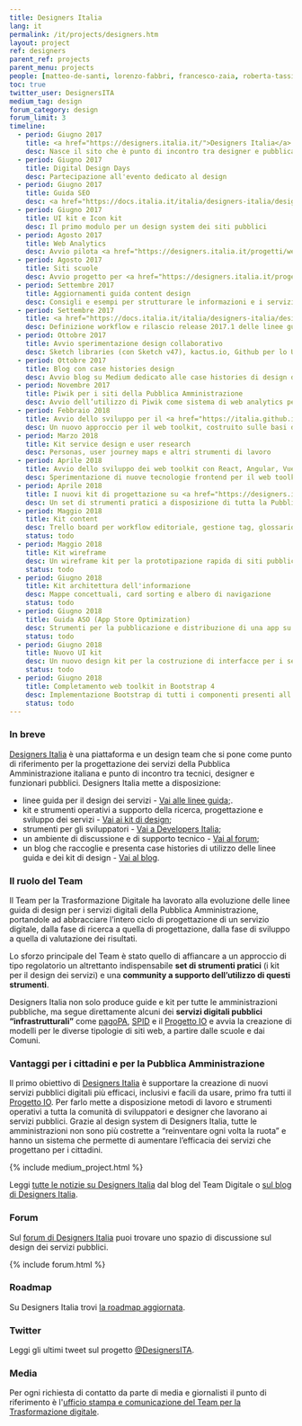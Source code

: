 ```yaml
---
title: Designers Italia
lang: it
permalink: /it/projects/designers.htm
layout: project
ref: designers
parent_ref: projects
parent_menu: projects
people: [matteo-de-santi, lorenzo-fabbri, francesco-zaia, roberta-tassi, laura-bordin]
toc: true
twitter_user: DesignersITA
medium_tag: design
forum_category: design
forum_limit: 3
timeline:
  - period: Giugno 2017
    title: <a href="https://designers.italia.it/">Designers Italia</a>
    desc: Nasce il sito che è punto di incontro tra designer e pubblica amministrazione
  - period: Giugno 2017
    title: Digital Design Days
    desc: Partecipazione all'evento dedicato al design
  - period: Giugno 2017
    title: Guida SEO
    desc: <a href="https://docs.italia.it/italia/designers-italia/design-linee-guida-docs/it/stabile/doc/content-design/seo.html">Indicazioni per la SEO</a> dei siti pubblici
  - period: Giugno 2017
    title: UI kit e Icon kit
    desc: Il primo modulo per un design system dei siti pubblici
  - period: Agosto 2017
    title: Web Analytics
    desc: Avvio pilota <a href="https://designers.italia.it/progetti/web-analytics/">web analytics open source</a> con 20 siti pubblici
  - period: Agosto 2017
    title: Siti scuole
    desc: Avvio progetto per <a href="https://designers.italia.it/progetti/siti-scuole/">modello siti web delle scuole</a>
  - period: Settembre 2017
    title: Aggiornamenti guida content design
    desc: Consigli e esempi per strutturare le informazioni e i servizi nei siti pubblici
  - period: Settembre 2017
    title: <a href="https://docs.italia.it/italia/designers-italia/design-linee-guida-docs/it/stabile/doc/introduzione-linee-guida-design.html">Versionamento linee guida</a>
    desc: Definizione workflow e rilascio release 2017.1 delle linee guida
  - period: Ottobre 2017
    title: Avvio sperimentazione design collaborativo
    desc: Sketch libraries (con Sketch v47), kactus.io, Github per lo UI kit collaborativo
  - period: Ottobre 2017
    title: Blog con case histories design
    desc: Avvio blog su Medium dedicato alle case histories di design dei servizi pubblici
  - period: Novembre 2017
    title: Piwik per i siti della Pubblica Amministrazione
    desc: Avvio dell’utilizzo di Piwik come sistema di web analytics per la Pubblica Amministrazione
  - period: Febbraio 2018
    title: Avvio dello sviluppo per il <a href="https://italia.github.io/bootstrap-italia/">web toolkit in Bootstrap 4</a>
    desc: Un nuovo approccio per il web toolkit, costruito sulle basi di una delle librerie più usate dagli sviluppatori web
  - period: Marzo 2018
    title: Kit service design e user research
    desc: Personas, user journey maps e altri strumenti di lavoro
  - period: Aprile 2018
    title: Avvio dello sviluppo dei web toolkit con React, Angular, Vue.js
    desc: Sperimentazione di nuove tecnologie frontend per il web toolkit
  - period: Aprile 2018
    title: I nuovi kit di progettazione su <a href="https://designers.italia.it/">Designers Italia</a>
    desc: Un set di strumenti pratici a disposizione di tutta la Pubblica Amministrazione
  - period: Maggio 2018
    title: Kit content
    desc: Trello board per workflow editoriale, gestione tag, glossario linguaggio
    status: todo
  - period: Maggio 2018
    title: Kit wireframe
    desc: Un wireframe kit per la prototipazione rapida di siti pubblici
    status: todo
  - period: Giugno 2018
    title: Kit architettura dell'informazione
    desc: Mappe concettuali, card sorting e albero di navigazione
    status: todo
  - period: Giugno 2018
    title: Guida ASO (App Store Optimization)
    desc: Strumenti per la pubblicazione e distribuzione di una app su App Store e Google Play
    status: todo
  - period: Giugno 2018
    title: Nuovo UI kit
    desc: Un nuovo design kit per la costruzione di interfacce per i servizi web della Pubblica Amministrazione
    status: todo
  - period: Giugno 2018
    title: Completamento web toolkit in Bootstrap 4
    desc: Implementazione Bootstrap di tutti i componenti presenti all'interno del nuovo design kit
    status: todo
---
```


### In breve
[Designers Italia](https://designers.italia.it/) è una piattaforma e un design team che si pone come punto di riferimento per la progettazione dei servizi della Pubblica Amministrazione italiana e punto di incontro tra tecnici, designer e funzionari pubblici. Designers Italia mette a disposizione:

- linee guida per il design dei servizi - [Vai alle linee guida](https://designers.italia.it/guide/);. 
- kit e strumenti operativi a supporto della ricerca, progettazione e sviluppo dei servizi - [Vai ai kit di design](https://designers.italia.it/kit/);
- strumenti per gli sviluppatori - [Vai a Developers Italia](https://developers.italia.it/);
- un ambiente di discussione e di supporto tecnico - [Vai al forum](https://forum.italia.it/c/design);
- un blog che raccoglie e presenta case histories di utilizzo delle linee guida e dei kit di design - [Vai al blog](https://designers.italia.it/blog/).

### Il ruolo del Team

Il Team per la Trasformazione Digitale ha lavorato alla evoluzione delle linee guida di design per i servizi digitali della Pubblica Amministrazione, portandole ad abbracciare l’intero ciclo di progettazione di un servizio digitale, dalla fase di ricerca a quella di progettazione, dalla fase di sviluppo a quella di valutazione dei risultati.

Lo sforzo principale del Team è stato quello di affiancare a un approccio di tipo regolatorio un altrettanto indispensabile **set di strumenti pratici** (i kit per il design dei servizi) e una **community a supporto dell’utilizzo di questi strumenti**.

 Designers Italia non solo produce guide e kit per tutte le amministrazioni pubbliche, ma segue direttamente alcuni dei **servizi digitali pubblici “infrastrutturali”** come [pagoPA](https://teamdigitale.governo.it/it/projects/pagamenti-digitali.htm), [SPID](https://teamdigitale.governo.it/it/projects/identita-digitale.htm) e il [Progetto IO](https://io.italia.it/) e avvia la creazione di modelli per le diverse tipologie di siti web, a partire dalle scuole e dai Comuni.

### Vantaggi per i cittadini e per la Pubblica Amministrazione
 
Il primo obiettivo di [Designers Italia](https://designers.italia.it/) è supportare la creazione di nuovi servizi pubblici digitali più efficaci, inclusivi e facili da usare, primo fra tutti il [Progetto IO](https://io.italia.it/). Per farlo mette a disposizione metodi di lavoro e strumenti operativi a tutta la comunità di sviluppatori e designer che lavorano ai servizi pubblici.
Grazie al design system di Designers Italia, tutte le amministrazioni non sono più costrette a “reinventare ogni volta la ruota” e hanno un sistema che permette di aumentare l’efficacia dei servizi che progettano per i cittadini.


{% include medium_project.html %}

Leggi [tutte le notizie su Designers Italia](https://medium.com/team-per-la-trasformazione-digitale/designers-italia/home) dal blog del Team Digitale o [sul blog di Designers Italia](https://designers.italia.it/blog/).

### Forum

Sul [forum di Designers Italia](https://forum.italia.it/c/design) puoi trovare uno spazio di discussione sul design dei servizi pubblici.

{% include forum.html %}

### Roadmap

Su Designers Italia trovi [la roadmap aggiornata](https://designers.italia.it/roadmap/).


### Twitter

Leggi gli ultimi tweet sul progetto [@DesignersITA](https://twitter.com/DesignersITA).

### Media
Per ogni richiesta di contatto da parte di media e giornalisti il punto di riferimento è l'[ufficio stampa e comunicazione del Team per la Trasformazione digitale](https://teamdigitale.governo.it/it/contatti).
